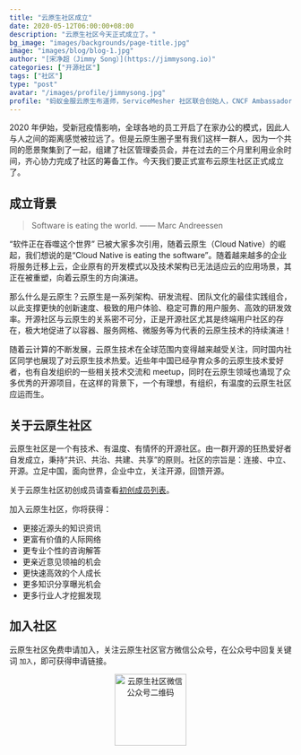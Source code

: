 ```yaml
---
title: "云原生社区成立"
date: 2020-05-12T06:00:00+08:00
description: "云原生社区今天正式成立了。"
bg_image: "images/backgrounds/page-title.jpg"
image: "images/blog/blog-1.jpg"
author: "[宋净超（Jimmy Song）](https://jimmysong.io)"
categories: ["开源社区"]
tags: ["社区"]
type: "post"
avatar: "/images/profile/jimmysong.jpg"
profile: "蚂蚁金服云原生布道师，ServiceMesher 社区联合创始人，CNCF Ambassador，热衷开源和分享。"
---
```


2020 年伊始，受新冠疫情影响，全球各地的员工开启了在家办公的模式，因此人与人之间的距离感觉被拉远了。但是云原生圈子里有我们这样一群人，因为一个共同的愿景聚集到了一起，组建了社区管理委员会，并在过去的三个月里利用业余时间，齐心协力完成了社区的筹备工作。今天我们要正式宣布云原生社区正式成立了。

## 成立背景

>Software is eating the world. —— Marc Andreessen

“软件正在吞噬这个世界” 已被大家多次引用，随着云原生（Cloud Native）的崛起，我们想说的是“Cloud Native is eating the software”。随着越来越多的企业将服务迁移上云，企业原有的开发模式以及技术架构已无法适应云的应用场景，其正在被重塑，向着云原生的方向演进。

那么什么是云原生？云原生是一系列架构、研发流程、团队文化的最佳实践组合，以此支撑更快的创新速度、极致的用户体验、稳定可靠的用户服务、高效的研发效率。开源社区与云原生的关系密不可分，正是开源社区尤其是终端用户社区的存在，极大地促进了以容器、服务网格、微服务等为代表的云原生技术的持续演进！

随着云计算的不断发展，云原生技术在全球范围内变得越来越受关注，同时国内社区同学也展现了对云原生技术热爱。近些年中国已经孕育众多的云原生技术爱好者，也有自发组织的一些相关技术交流和 meetup，同时在云原生领域也涌现了众多优秀的开源项目，在这样的背景下，一个有理想，有组织，有温度的云原生社区应运而生。

## 关于云原生社区

云原生社区是一个有技术、有温度、有情怀的开源社区。由一群开源的狂热爱好者自发成立，秉持“共识、共治、共建、共享”的原则。社区的宗旨是：连接、中立、开源。立足中国，面向世界，企业中立，关注开源，回馈开源。

关于云原生社区初创成员请查看[初创成员列表](/team/)。

加入云原生社区，你将获得：

- 更接近源头的知识资讯
- 更富有价值的人际网络
- 更专业个性的咨询解答
- 更亲近意见领袖的机会
- 更快速高效的个人成长
- 更多知识分享曝光机会
- 更多行业人才挖掘发现 

## 加入社区

云原生社区免费申请加入，关注云原生社区官方微信公众号，在公众号中回复关键词 `加入`，即可获得申请链接。

<p align="center">
  <img src="/contact/qrcode.jpg" tile="云原生社区微信公众号二维码" alt="云原生社区微信公众号二维码" width="128px">
</p>
